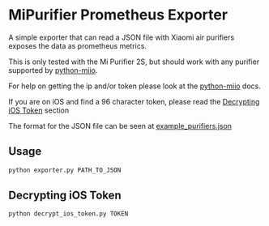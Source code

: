 # MiPurifier Prometheus Exporter

A simple exporter that can read a JSON file with Xiaomi air purifiers exposes the data as prometheus metrics.

This is only tested with the Mi Purifier 2S, but should work with any purifier supported by [python-miio](https://python-miio.readthedocs.io/en/latest/).

For help on getting the ip and/or token please look at the [python-miio](https://python-miio.readthedocs.io/en/latest/discovery.html#tokens-from-backups) docs.

If you are on iOS and find a 96 character token, please read the [Decrypting iOS Token](#decrypting-ios-token) section

The format for the JSON file can be seen at [example_purifiers.json](/example_purifiers.json)

## Usage

```bash
python exporter.py PATH_TO_JSON
```

## Decrypting iOS Token
```bash
python decrypt_ios_token.py TOKEN
```